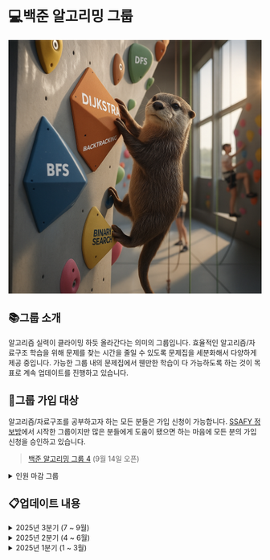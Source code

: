 # :computer:백준 알고리밍 그룹
![알고리밍](images/algoriming_1.png)

## :books:그룹 소개
알고리즘 실력이 클라이밍 하듯 올라간다는 의미의 그룹입니다. 효율적인 알고리즘/자료구조 학습을 위해 문제를 찾는 시간을 줄일 수 있도록 문제집을 세분화해서 다양하게 제공 중입니다. 가능한 그룹 내의 문제집에서 웬만한 학습이 다 가능하도록 하는 것이 목표로 계속 업데이트를 진행하고 있습니다.

## :couple:그룹 가입 대상
알고리즘/자료구조를 공부하고자 하는 모든 분들은 가입 신청이 가능합니다. [SSAFY 정보방](https://open.kakao.com/o/g9PbnPph)에서 시작한 그룹이지만 많은 분들에게 도움이 됐으면 하는 마음에 모든 분의 가입 신청을 승인하고 있습니다.

> [백준 알고리밍 그룹 4](https://www.acmicpc.net/group/23757) (9월 14일 오픈)
<details>
<summary>인원 마감 그룹</summary>

- [백준 알고리밍 그룹 3](https://www.acmicpc.net/group/23668) (인원 마감)

- [백준 알고리밍 그룹 2](https://www.acmicpc.net/group/23343) (인원 마감)

- [백준 알고리밍 그룹 1](https://www.acmicpc.net/group/22701) (인원 마감)
</details>

## :clipboard:업데이트 내용
<details>
<summary>2025년 3분기 (7 ~ 9월)</summary>

- 2025년 9월 14일
    - SSAFY 정보방 알고리밍 그룹 4 정식 오픈

- 2025년 9월 13일
    - 코딩 테스트 대비 1탄 연습 오픈 (~ 14일)

- 2025년 9월 5일
    - 추석 연휴 그룹 대규모 업데이트를 위한 설문 진행

- 2025년 9월 2일
    - 월간 실버/골드 랜덤 디펜스 최신화
    - 8월 문제들은 3페이지로 이동

- 2025년 8월 6일
    - 월간 실버/골드 랜덤 디펜스 최신화
    - 7월 문제들은 3페이지로 이동
    - 삼성 A형 대비 문제집 문제 수 최적화 (60문제 -> 30문제)
    - 코딩 입문자를 위한 기초 문제집 문제 수 최적화 (100문제 -> 50문제)

- 2025년 7월 1일
    - 월간 실버/골드 랜덤 디펜스 -> 2025-07 골드/실버 랜덤 디펜스
    - 월간 실버/골드 랜덤 디펜스 최신화
    - 6월 문제들은 3페이지로 이동
</details>
<details>
<summary>2025년 2분기 (4 ~ 6월)</summary>

- 2025년 6월 25일
    - 일부 문제집 이름/위치 변경
    - 일부 문제집 개편 및 최적화
    - 일부 문제집에 출처, 참고한 링크 표기
    - 알고리즘 재활소 (기초/심화), 코딩 입문자를 위한 기초 문제집 추가
    - 자료구조 문제집 대폭 개편 (기초 문제집은 5문제, 응용 문제집은 10문제)

- 2025년 6월 3일
    - SSAFY 정보방 알고리밍 그룹 3 정식 오픈
    - 그룹 이름 변경 및 메이플스토리 문제집 추가
    - SSAFY 정보방 -> SSAFY 정보방 알고리밍
    - 예능 문제집에 메이플스토리 문제집 추가 (출처 : 임스의 메이플컵)

- 2025년 6월 1일
    - 월간 실버/골드 랜덤 디펜스 최신화
    - 5월 문제들은 3페이지로 이동

- 2025년 5월 7일
    - 월간 실버/골드 랜덤 디펜스 최신화
    - 4월 문제들은 3페이지로 이동

- 2025년 4월 4일
    - SSAFY 정보방 그룹 2 정식 오픈
</details>
<details>
<summary>2025년 1분기 (1 ~ 3월)</summary>

- 2025년 3월 31일
    - SSAFY 정보방 그룹 1 정식 오픈
    - 난이도별 문제집 삭제
    - 자료구조, 알고리즘별 세부 분류 문제집 추가
    - IM/A 대비 문제집, 기업 코딩 테스트 기출 문제집, 월간 실버/골드 랜덤 디펜스 문제집, 예능 문제집 추가

- 2025년 3월 13일
    - 그룹 개편을 위한 설문 진행

- 2025년 1월 17일
    - SSAFY 정보방 백준 추천 문제 모음 그룹 베타 오픈
    - 추천 문제 난이도별 분류 (브론즈, 실버, 골드, 플래티넘 이상)
</details>